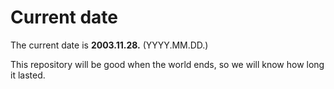 # Current date

The current date is **2003.11.28.** (YYYY.MM.DD.)

This repository will be good when the world ends, so we will know how long it lasted.